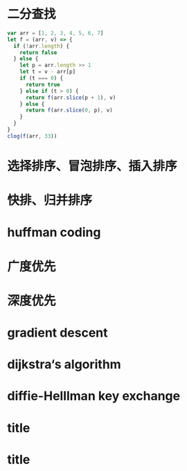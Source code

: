# 二分查找

```js
var arr = [1, 2, 3, 4, 5, 6, 7]
let f = (arr, v) => {
  if (!arr.length) {
    return false
  } else {
    let p = arr.length >> 1
    let t = v - arr[p]
    if (t === 0) {
      return true
    } else if (t > 0) {
      return f(arr.slice(p + 1), v)
    } else {
      return f(arr.slice(0, p), v)
    }
  }
}
clog(f(arr, 33))
```

# 选择排序、冒泡排序、插入排序

# 快排、归并排序

# huffman coding

# 广度优先

# 深度优先

# gradient descent

# dijkstra‘s algorithm

# diffie-Helllman key exchange

# title

# title
